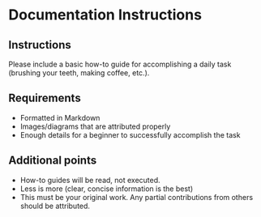 Documentation Instructions
==========================

Instructions
-------------
Please include a basic how-to guide for accomplishing a daily task (brushing your teeth, making coffee, etc.). 

Requirements
-------------

* Formatted in Markdown
* Images/diagrams that are attributed properly
* Enough details for a beginner to successfully accomplish the task

Additional points
------------------

* How-to guides will be read, not executed.
* Less is more (clear, concise information is the best)
* This must be your original work. Any partial contributions from others should be attributed. 



